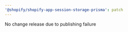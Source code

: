 ```yaml
---
'@shopify/shopify-app-session-storage-prisma': patch
---
```


No change release due to publishing failure
